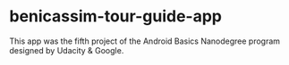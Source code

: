 # benicassim-tour-guide-app

This app was the fifth project of the Android Basics Nanodegree program designed by Udacity & Google.
